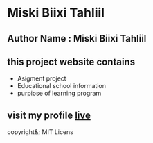 # Miski Biixi Tahliil
## Author Name : Miski Biixi Tahliil
## this project website contains 
* Asigment project 
* Educational school information
* purpiose of learning program 

## visit my profile [live](https://github.com/miskibiixi/indivitual_pro/commit/76592e52b85f68ca5de63beaaf48a69f1e5d57a2)

copyright&; MIT Licens